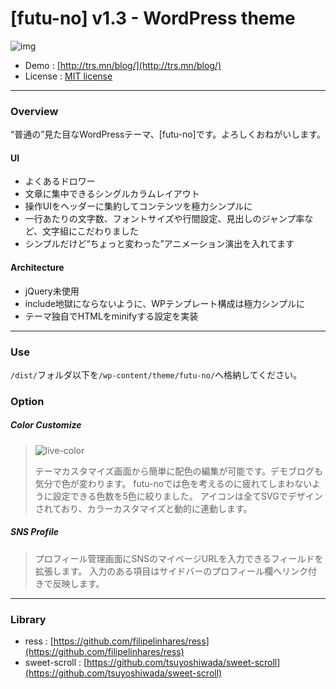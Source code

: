 # [futu-no] v1.3 - WordPress theme

![img](https://user-images.githubusercontent.com/17419773/38294778-eb4c68c6-3826-11e8-960f-2f223cd4564d.png)

* Demo : [http://trs.mn/blog/](http://trs.mn/blog/)
* License : [MIT license](https://opensource.org/licenses/MIT)

---

### Overview

“普通の”見た目なWordPressテーマ、[futu-no]です。よろしくおねがいします。

#### UI

* よくあるドロワー
* 文章に集中できるシングルカラムレイアウト
* 操作UIをヘッダーに集約してコンテンツを極力シンプルに
* 一行あたりの文字数、フォントサイズや行間設定、見出しのジャンプ率など、文字組にこだわりました
* シンプルだけど“ちょっと変わった”アニメーション演出を入れてます

#### Architecture

* jQuery未使用
* include地獄にならないように、WPテンプレート構成は極力シンプルに
* テーマ独自でHTMLをminifyする設定を実装

---

### Use

`/dist/`フォルダ以下を`/wp-content/theme/futu-no/`へ格納してください。

### Option

##### Color Customize
>
> ![live-color](https://user-images.githubusercontent.com/17419773/38295600-7b36085a-3829-11e8-9124-976dde9246ad.gif)
>
> テーマカスタマイズ画面から簡単に配色の編集が可能です。デモブログも気分で色が変わります。
> futu-noでは色を考えるのに疲れてしまわないように設定できる色数を5色に絞りました。
> アイコンは全てSVGでデザインされており、カラーカスタマイズと動的に連動します。

##### SNS Profile
>
> プロフィール管理画面にSNSのマイページURLを入力できるフィールドを拡張します。
> 入力のある項目はサイドバーのプロフィール欄へリンク付きで反映します。

---

### Library

* ress : [https://github.com/filipelinhares/ress](https://github.com/filipelinhares/ress)
* sweet-scroll : [https://github.com/tsuyoshiwada/sweet-scroll](https://github.com/tsuyoshiwada/sweet-scroll)

